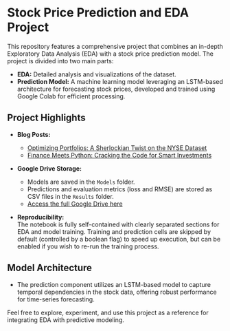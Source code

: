 # Stock Price Prediction and EDA Project

This repository features a comprehensive project that combines an in-depth Exploratory Data Analysis (EDA) with a stock price prediction model. The project is divided into two main parts:

- **EDA:** Detailed analysis and visualizations of the dataset.
- **Prediction Model:** A machine learning model leveraging an LSTM-based architecture for forecasting stock prices, developed and trained using Google Colab for efficient processing.

## Project Highlights

- **Blog Posts:**  
  - [Optimizing Portfolios: A Sherlockian Twist on the NYSE Dataset](https://medium.com/@aamilkhaan7/optimizing-portfolios-a-sherlockian-twist-on-the-nyse-dataset-a3740e0c59b5)  
  - [Finance Meets Python: Cracking the Code for Smart Investments](https://medium.com/@hamzashak66/finance-meets-python-cracking-the-code-for-smart-investments-cb500e8f4938)

- **Google Drive Storage:**  
  - Models are saved in the `Models` folder.
  - Predictions and evaluation metrics (loss and RMSE) are stored as CSV files in the `Results` folder.
  - [Access the full Google Drive here](https://drive.google.com/drive/folders/1wyaEdTy3q0YAxslaitGCI6GmJM99O0wH?usp=drive_link)

- **Reproducibility:**  
  The notebook is fully self-contained with clearly separated sections for EDA and model training. Training and prediction cells are skipped by default (controlled by a boolean flag) to speed up execution, but can be enabled if you wish to re-run the training process.

## Model Architecture

- The prediction component utilizes an LSTM-based model to capture temporal dependencies in the stock data, offering robust performance for time-series forecasting.

Feel free to explore, experiment, and use this project as a reference for integrating EDA with predictive modeling.
